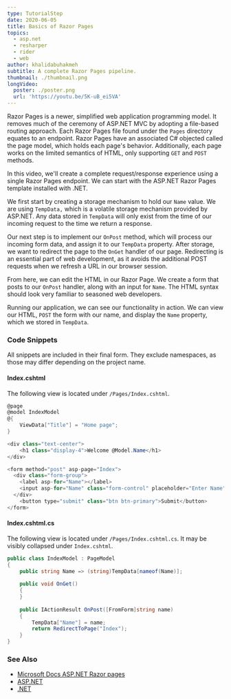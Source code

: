 ```yaml
---
type: TutorialStep
date: 2020-06-05
title: Basics of Razor Pages
topics:
  - asp.net
  - resharper
  - rider
  - web
author: khalidabuhakmeh
subtitle: A complete Razor Pages pipeline.
thumbnail: ./thumbnail.png
longVideo:
  poster: ./poster.png
  url: 'https://youtu.be/5K-uB_ei5VA'
---
```


Razor Pages is a newer, simplified web application programming model. It removes much of the ceremony of ASP.NET MVC by adopting a file-based routing approach. Each Razor Pages file found under the `Pages` directory equates to an endpoint. Razor Pages have an associated C# objected called the page model, which holds each page's behavior. Additionally, each page works on the limited semantics of HTML, only supporting `GET` and `POST` methods.

In this video, we'll create a complete request/response experience using a single Razor Pages endpoint. We can start with the ASP.NET Razor Pages template installed with .NET.

We first start by creating a storage mechanism to hold our `Name` value. We are using `TempData,` which is a volatile storage mechanism provided by ASP.NET. Any data stored in `TempData` will only exist from the time of our incoming request to the time we return a response.

Our next step is to implement our `OnPost` method, which will process our incoming form data, and assign it to our `TempData` property. After storage, we want to redirect the page to the `OnGet` handler of our page. Redirecting is an essential part of web development, as it avoids the additional POST requests when we refresh a URL in our browser session.

From here, we can edit the HTML in our Razor Page. We create a form that posts to our `OnPost` handler, along with an input for `Name`. The HTML syntax should look very familiar to seasoned web developers.

Running our application, we can see our functionality in action. We can view our HTML, `POST` the form with our name, and display the `Name` property, which we stored in `TempData`.

### Code Snippets

All snippets are included in their final form. They exclude namespaces, as those may differ depending on the project name.

#### Index.cshtml

The following view is located under `/Pages/Index.cshtml`.

```csharp
@page
@model IndexModel
@{
    ViewData["Title"] = "Home page";
}

<div class="text-center">
    <h1 class="display-4">Welcome @Model.Name</h1>
</div>

<form method="post" asp-page="Index">
  <div class="form-group">
    <label asp-for="Name"></label>
    <input asp-for="Name" class="form-control" placeholder="Enter Name" autocomplete="off" />    
  </div>
    <button type="submit" class="btn btn-primary">Submit</button>
</form>
```

#### Index.cshtml.cs

The following view is located under `/Pages/Index.cshtml.cs`. It may be visibly collapsed under `Index.cshtml`.

```csharp
public class IndexModel : PageModel
{
    public string Name => (string)TempData[nameof(Name)];
    
    public void OnGet()
    {
    }
    
    public IActionResult OnPost([FromForm]string name)
    {
        TempData["Name"] = name;
        return RedirectToPage("Index");
    }
}
```

### See Also

- [Microsoft Docs ASP.NET Razor pages](https://docs.microsoft.com/en-us/aspnet/core/razor-pages/?view=aspnetcore-3.1&tabs=visual-studio)
- [ASP.NET](https://dotnet.microsoft.com/apps/aspnet)
- [.NET](https://dot.net/)
